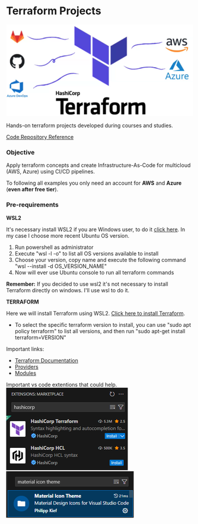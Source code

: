 # Terraform Projects

![cover](img/cover.png)

Hands-on terraform projects developed during courses and studies.

[Code Repository Reference](https://gitlab.com/terraform-basico-ao-avancado?page=1)

### Objective
Apply terraform concepts and create Infrastructure-As-Code for multicloud (AWS, Azure) using CI/CD pipelines. 

To following all examples you only need an account for **AWS** and **Azure** (**even after free tier**).

### Pre-requirements

**WSL2**

It's necessary install WSL2 if you are Windows user, to do it [click here](https://learn.microsoft.com/pt-br/windows/wsl/install). In my case I choose more recent Ubuntu OS version.

1. Run powershell as administrator
2. Execute "wsl -l -o" to list all OS versions available to install
3. Choose your version, copy name and execute the following command "wsl --install -d OS_VERSION_NAME"
4. Now will ever use Ubuntu console to run all terraform commands

**Remember:** If you decided to use wsl2 it's not necessary to install Terraform directly on windows. I'll use wsl to do it.

**TERRAFORM**

Here we will install Terraform using WSL2. [Click here to install Terraform](https://developer.hashicorp.com/terraform/tutorials/aws-get-started/install-cli#install-terraform).

- To select the specific terraform version to install, you can use "sudo apt policy terraform" to list all versions, and then run "sudo apt-get install terraform=VERSION"

Important links:
- [Terraform Documentation](https://developer.hashicorp.com/terraform/language)
- [Providers](https://registry.terraform.io/browse/providers)
- [Modules](https://registry.terraform.io/browse/modules)

Important vs code extentions that could help.<br>
![cover](img/vs_code_extentions.png) <br>
![cover](img/vs_code_extentions_2.png)